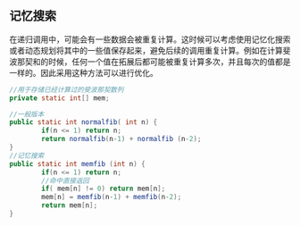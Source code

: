 ## 记忆搜索
在递归调用中，可能会有一些数据会被重复计算。这时候可以考虑使用记忆化搜索或者动态规划将其中的一些值保存起来，避免后续的调用重复计算。例如在计算斐波那契和的时候，任何一个值在拓展后都可能被重复计算多次，并且每次的值都是一样的。因此采用这种方法可以进行优化。  
````java
//用于存储已经计算过的斐波那契数列
private static int[] mem;

//一般版本
public static int normalfib( int n) {
        if(n <= 1) return n;
        return normalfib(n-1) + normalfib (n-2);
}
//记忆搜索
public static int memfib (int n) {
        if(n <= 1) return n;
        //命中直接返回
        if( mem[n] != 0) return mem[n];
        mem[n] = memfib(n-1) + memfib(n-2);
        return mem[n];
}
````